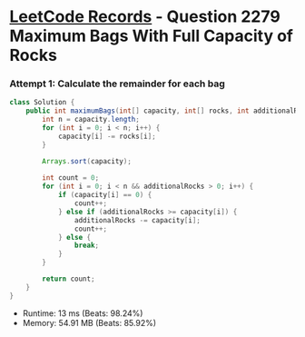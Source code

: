 # [LeetCode Records](../../README.md) - Question 2279 Maximum Bags With Full Capacity of Rocks

### Attempt 1: Calculate the remainder for each bag
```java
class Solution {
    public int maximumBags(int[] capacity, int[] rocks, int additionalRocks) {
        int n = capacity.length;
        for (int i = 0; i < n; i++) {
            capacity[i] -= rocks[i];
        }

        Arrays.sort(capacity);
        
        int count = 0;
        for (int i = 0; i < n && additionalRocks > 0; i++) {
            if (capacity[i] == 0) {
                count++;
            } else if (additionalRocks >= capacity[i]) {
                additionalRocks -= capacity[i];
                count++;
            } else {
                break;
            }
        }

        return count;
    }
}
```
- Runtime: 13 ms (Beats: 98.24%)
- Memory: 54.91 MB (Beats: 85.92%)

<br>
